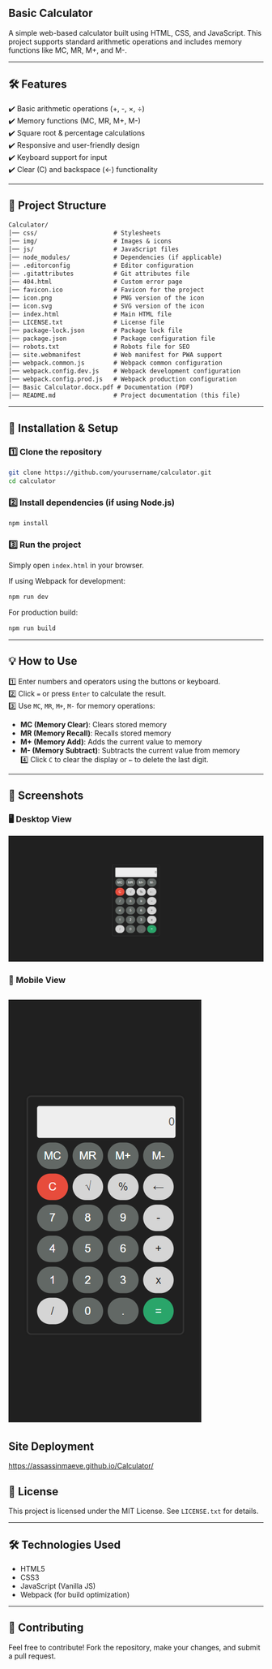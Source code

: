 ## Basic Calculator  

A simple web-based calculator built using HTML, CSS, and JavaScript. This project supports standard arithmetic operations and includes memory functions like MC, MR, M+, and M-.  

---

## 🛠 Features  

✔️ Basic arithmetic operations (+, -, ×, ÷)  
✔️ Memory functions (MC, MR, M+, M-)  
✔️ Square root & percentage calculations  
✔️ Responsive and user-friendly design  
✔️ Keyboard support for input  
✔️ Clear (C) and backspace (←) functionality  

---

## 📁 Project Structure  

```
Calculator/
│── css/                     # Stylesheets
│── img/                     # Images & icons
│── js/                      # JavaScript files
│── node_modules/            # Dependencies (if applicable)
│── .editorconfig            # Editor configuration
│── .gitattributes           # Git attributes file
│── 404.html                 # Custom error page
│── favicon.ico              # Favicon for the project
│── icon.png                 # PNG version of the icon
│── icon.svg                 # SVG version of the icon
│── index.html               # Main HTML file
│── LICENSE.txt              # License file
│── package-lock.json        # Package lock file
│── package.json             # Package configuration file
│── robots.txt               # Robots file for SEO
│── site.webmanifest         # Web manifest for PWA support
│── webpack.common.js        # Webpack common configuration
│── webpack.config.dev.js    # Webpack development configuration
│── webpack.config.prod.js   # Webpack production configuration
│── Basic Calculator.docx.pdf # Documentation (PDF)
│── README.md                # Project documentation (this file)
```

---

## 🚀 Installation & Setup  

### 1️⃣ Clone the repository  
```bash
git clone https://github.com/yourusername/calculator.git
cd calculator
```

### 2️⃣ Install dependencies (if using Node.js)  
```bash
npm install
```

### 3️⃣ Run the project  
Simply open `index.html` in your browser.  

If using Webpack for development:  
```bash
npm run dev
```

For production build:  
```bash
npm run build
```

---

## 💡 How to Use  

1️⃣ Enter numbers and operators using the buttons or keyboard.  
2️⃣ Click `=` or press `Enter` to calculate the result.  
3️⃣ Use `MC`, `MR`, `M+`, `M-` for memory operations:  
   - **MC (Memory Clear)**: Clears stored memory  
   - **MR (Memory Recall)**: Recalls stored memory  
   - **M+ (Memory Add)**: Adds the current value to memory  
   - **M- (Memory Subtract)**: Subtracts the current value from memory  
4️⃣ Click `C` to clear the display or `←` to delete the last digit.  

---

## 📸 Screenshots  

### 🖥️ Desktop View
![img](Calculator/img/DesktopScreenshot.png)

### 📱 Mobile View 
![img](Calculator/img/MobileScreenshot.png)
---

## Site Deployment
https://assassinmaeve.github.io/Calculator/

## 📜 License  

This project is licensed under the MIT License. See `LICENSE.txt` for details.  

---

## 🛠 Technologies Used  

- HTML5  
- CSS3  
- JavaScript (Vanilla JS)  
- Webpack (for build optimization)  

---

## 🤝 Contributing  

Feel free to contribute! Fork the repository, make your changes, and submit a pull request.  
